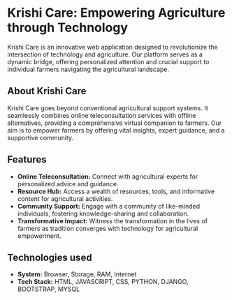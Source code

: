 # Krishi Care: Empowering Agriculture through Technology

Krishi Care is an innovative web application designed to revolutionize the intersection of technology and agriculture. Our platform serves as a dynamic bridge, offering personalized attention and crucial support to individual farmers navigating the agricultural landscape.

## About Krishi Care

Krishi Care goes beyond conventional agricultural support systems. It seamlessly combines online teleconsultation services with offline alternatives, providing a comprehensive virtual companion to farmers. Our aim is to empower farmers by offering vital insights, expert guidance, and a supportive community.

## Features

- **Online Teleconsultation:** Connect with agricultural experts for personalized advice and guidance.
- **Resource Hub:** Access a wealth of resources, tools, and informative content for agricultural activities.
- **Community Support:** Engage with a community of like-minded individuals, fostering knowledge-sharing and collaboration.
- **Transformative Impact:** Witness the transformation in the lives of farmers as tradition converges with technology for agricultural empowerment.

## Technologies used
- **System:**
Browser,
Storage,
RAM,
Internet
- **Tech Stack:**
HTML,
JAVASCRIPT,
CSS,
PYTHON,
DJANGO,
BOOTSTRAP,
MYSQL

